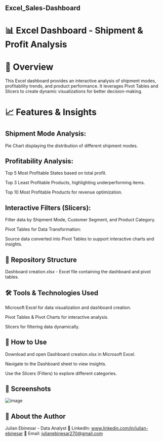 ## Excel_Sales-Dashboard
# 📊 Excel Dashboard - Shipment & Profit Analysis
# 📌 Overview
This Excel dashboard provides an interactive analysis of shipment modes, profitability trends, and product performance. It leverages Pivot Tables and Slicers to create dynamic visualizations for better decision-making.

# 📈 Features & Insights
## Shipment Mode Analysis:

Pie Chart displaying the distribution of different shipment modes.

## Profitability Analysis:

Top 5 Most Profitable States based on total profit.

Top 3 Least Profitable Products, highlighting underperforming items.

Top 10 Most Profitable Products for revenue optimization.

## Interactive Filters (Slicers):

Filter data by Shipment Mode, Customer Segment, and Product Category.

Pivot Tables for Data Transformation:

Source data converted into Pivot Tables to support interactive charts and insights.

## 📂 Repository Structure
Dashboard creation.xlsx - Excel file containing the dashboard and pivot tables.

## 🛠️ Tools & Technologies Used
Microsoft Excel for data visualization and dashboard creation.

Pivot Tables & Pivot Charts for interactive analysis.

Slicers for filtering data dynamically.

## 🚀 How to Use
Download and open Dashboard creation.xlsx in Microsoft Excel.

Navigate to the Dashboard sheet to view insights.

Use the Slicers (Filters) to explore different categories.

## 📸 Screenshots
![image](https://github.com/user-attachments/assets/53f6bcbe-2390-43b6-92a2-eb179c02e56d)


## 📌 About the Author
Julian Ebinesar - Data Analyst
🔗 LinkedIn: www.linkedin.com/in/julian-ebinesar
📧 Email: julianebinesar270@gmail.com

